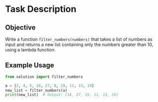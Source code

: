 # Task Description

## Objective

Write a function `filter_numbers(numbers)` that takes a list of numbers as input and returns a new list containing only the numbers greater than 10, using a lambda function.

## Example Usage

```python
from solution import filter_numbers

a = [2, 4, 5, 16, 27, 8, 19, 11, 13, 19]
new_list = filter_numbers(a)
print(new_list)  # Output: [16, 27, 19, 11, 13, 19]
